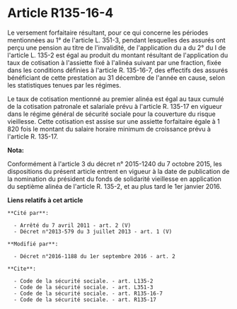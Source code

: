 # Article R135-16-4

Le versement forfaitaire résultant, pour ce qui concerne les périodes mentionnées au 1° de l'article L. 351-3, pendant
lesquelles des assurés ont perçu une pension au titre de l'invalidité, de l'application du a du 2° du I de l'article L. 135-2
est égal au produit du montant résultant de l'application du taux de cotisation à l'assiette fixé à l'alinéa suivant par une
fraction, fixée dans les conditions définies à l'article R. 135-16-7, des effectifs des assurés bénéficiant de cette
prestation au 31 décembre de l'année en cause, selon les statistiques tenues par les régimes. 

Le taux de cotisation mentionné au premier alinéa est égal au taux cumulé de la cotisation patronale et salariale prévu à
l'article R. 135-17 en vigueur dans le régime général de sécurité sociale pour la couverture du risque vieillesse. Cette
cotisation est assise sur une assiette forfaitaire égale à 1 820 fois le montant du salaire horaire minimum de croissance
prévu à l'article R. 135-17.

**Nota:**

Conformément à l'article 3 du décret n° 2015-1240 du 7 octobre 2015, les dispositions du présent article entrent en vigueur à
la date de publication de la nomination du président du fonds de solidarité vieillesse en application du septième alinéa de
l'article R. 135-2, et au plus tard le 1er janvier 2016.

**Liens relatifs à cet article**

	**Cité par**:

	  - Arrêté du 7 avril 2011 - art. 2 (V)
	  - Décret n°2013-579 du 3 juillet 2013 - art. 1 (V)

	**Modifié par**:

	  - Décret n°2016-1188 du 1er septembre 2016 - art. 2

	**Cite**:

	  - Code de la sécurité sociale. - art. L135-2
	  - Code de la sécurité sociale. - art. L351-3
	  - Code de la sécurité sociale. - art. R135-16-7
	  - Code de la sécurité sociale. - art. R135-17
